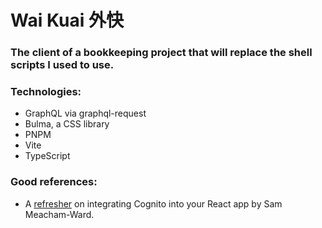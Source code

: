 # Wai Kuai 外快

### The client of a bookkeeping project that will replace the shell scripts I used to use.

### Technologies:

- GraphQL via graphql-request
- Bulma, a CSS library
- PNPM
- Vite
- TypeScript

### Good references:

- A [refresher](https://www.sammeechward.com/cognito-user-pool-react) on integrating Cognito into your React app by Sam Meacham-Ward.